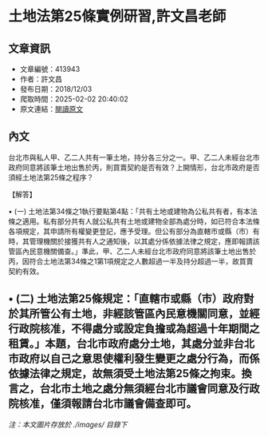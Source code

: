 # 土地法第25條實例研習,許文昌老師

## 文章資訊
- 文章編號：413943
- 作者：許文昌
- 發布日期：2018/12/03
- 爬取時間：2025-02-02 20:40:02
- 原文連結：[閱讀原文](https://real-estate.get.com.tw/Columns/detail.aspx?no=413943)

## 內文
台北市與私人甲、乙二人共有一筆土地，持分各三分之一。甲、乙二人未經台北市政府同意將該筆土地出售於丙，則買賣契約是否有效？上開情形，台北市政府是否須經土地法第25條之程序？

【解答】

• (一) 土地法第34條之1執行要點第4點：「共有土地或建物為公私共有者，有本法條之適用。私有部分共有人就公私共有土地或建物全部為處分時，如已符合本法條各項規定，其申請所有權變更登記，應予受理。但公有部分為直轄市或縣（市）有時，其管理機關於接獲共有人之通知後，以其處分係依據法律之規定，應即報請該管區內民意機關備查。」準此，甲、乙二人未經台北市政府同意將該筆土地出售於丙，因符合土地法第34條之1第1項規定之人數超過一半及持分超過一半，故買賣契約有效。

• (二) 土地法第25條規定：「直轄巿或縣（巿）政府對於其所管公有土地，非經該管區內民意機關同意，並經行政院核准，不得處分或設定負擔或為超過十年期間之租賃。」本題，台北市政府處分土地，其處分並非台北市政府以自己之意思使權利發生變更之處分行為，而係依據法律之規定，故無須受土地法第25條之拘束。換言之，台北市土地之處分無須經台北市議會同意及行政院核准，僅須報請台北市議會備查即可。
---
*注：本文圖片存放於 ./images/ 目錄下*
